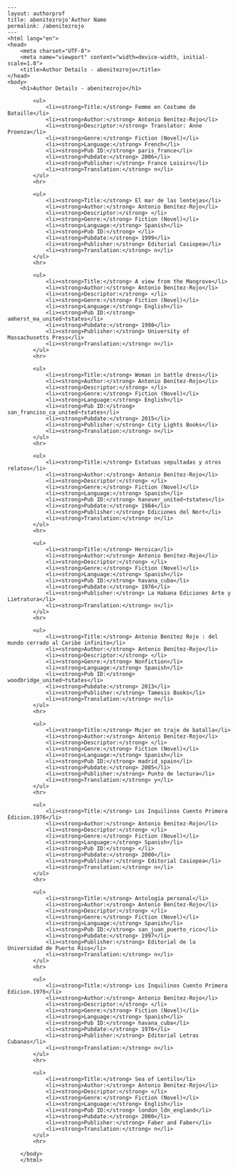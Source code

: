 
    ---
    layout: authorprof
    title: abenitezrojo'Author Name 
    permalink: /abenitezrojo
    ---
    <html lang="en">
    <head>
        <meta charset="UTF-8">
        <meta name="viewport" content="width=device-width, initial-scale=1.0">
        <title>Author Details - abenitezrojo</title>
    </head>
    <body>
        <h1>Author Details - abenitezrojo</h1>
        
            <ul>
                <li><strong>Title:</strong> Femme en Costume de Bataille</li>
                <li><strong>Author:</strong> Antonio Benítez-Rojo</li>
                <li><strong>Descriptor:</strong> Translator: Anne Proenza</li>
                <li><strong>Genre:</strong> Fiction (Novel)</li>
                <li><strong>Language:</strong> French</li>
                <li><strong>Pub ID:</strong> paris_france</li>
                <li><strong>Pubdate:</strong> 2006</li>
                <li><strong>Publisher:</strong> France Loisirs</li>
                <li><strong>Translation:</strong> n</li>
            </ul>
            <hr>
            
            <ul>
                <li><strong>Title:</strong> El mar de las lentejas</li>
                <li><strong>Author:</strong> Antonio Benítez-Rojo</li>
                <li><strong>Descriptor:</strong> </li>
                <li><strong>Genre:</strong> Fiction (Novel)</li>
                <li><strong>Language:</strong> Spanish</li>
                <li><strong>Pub ID:</strong> </li>
                <li><strong>Pubdate:</strong> 1999</li>
                <li><strong>Publisher:</strong> Editorial Casiopea</li>
                <li><strong>Translation:</strong> n</li>
            </ul>
            <hr>
            
            <ul>
                <li><strong>Title:</strong> A view from the Mangrove</li>
                <li><strong>Author:</strong> Antonio Benítez-Rojo</li>
                <li><strong>Descriptor:</strong> </li>
                <li><strong>Genre:</strong> Fiction (Novel)</li>
                <li><strong>Language:</strong> English</li>
                <li><strong>Pub ID:</strong> amherst_ma_united¬†states</li>
                <li><strong>Pubdate:</strong> 1998</li>
                <li><strong>Publisher:</strong> University of Massachusetts Press</li>
                <li><strong>Translation:</strong> n</li>
            </ul>
            <hr>
            
            <ul>
                <li><strong>Title:</strong> Woman in battle dress</li>
                <li><strong>Author:</strong> Antonio Benítez-Rojo</li>
                <li><strong>Descriptor:</strong> </li>
                <li><strong>Genre:</strong> Fiction (Novel)</li>
                <li><strong>Language:</strong> English</li>
                <li><strong>Pub ID:</strong> san_franciso_ca_united¬†states</li>
                <li><strong>Pubdate:</strong> 2015</li>
                <li><strong>Publisher:</strong> City Lights Books</li>
                <li><strong>Translation:</strong> n</li>
            </ul>
            <hr>
            
            <ul>
                <li><strong>Title:</strong> Estatuas sepultadas y otros relatos</li>
                <li><strong>Author:</strong> Antonio Benítez-Rojo</li>
                <li><strong>Descriptor:</strong> </li>
                <li><strong>Genre:</strong> Fiction (Novel)</li>
                <li><strong>Language:</strong> Spanish</li>
                <li><strong>Pub ID:</strong> hanover_united¬†states</li>
                <li><strong>Pubdate:</strong> 1984</li>
                <li><strong>Publisher:</strong> Ediciones del Nort</li>
                <li><strong>Translation:</strong> n</li>
            </ul>
            <hr>
            
            <ul>
                <li><strong>Title:</strong> Heroica</li>
                <li><strong>Author:</strong> Antonio Benítez-Rojo</li>
                <li><strong>Descriptor:</strong> </li>
                <li><strong>Genre:</strong> Fiction (Novel)</li>
                <li><strong>Language:</strong> Spanish</li>
                <li><strong>Pub ID:</strong> havana_cuba</li>
                <li><strong>Pubdate:</strong> 1976</li>
                <li><strong>Publisher:</strong> La Habana Ediciones Arte y Lietratura</li>
                <li><strong>Translation:</strong> n</li>
            </ul>
            <hr>
            
            <ul>
                <li><strong>Title:</strong> Antonio Benítez Rojo : del mundo cerrado al Caribe infinito</li>
                <li><strong>Author:</strong> Antonio Benítez-Rojo</li>
                <li><strong>Descriptor:</strong> </li>
                <li><strong>Genre:</strong> Nonfiction</li>
                <li><strong>Language:</strong> Spanish</li>
                <li><strong>Pub ID:</strong> woodbridge_united¬†states</li>
                <li><strong>Pubdate:</strong> 2013</li>
                <li><strong>Publisher:</strong> Tamesis Books</li>
                <li><strong>Translation:</strong> n</li>
            </ul>
            <hr>
            
            <ul>
                <li><strong>Title:</strong> Mujer en traje de batalla</li>
                <li><strong>Author:</strong> Antonio Benítez-Rojo</li>
                <li><strong>Descriptor:</strong> </li>
                <li><strong>Genre:</strong> Fiction (Novel)</li>
                <li><strong>Language:</strong> Spanish</li>
                <li><strong>Pub ID:</strong> madrid_spain</li>
                <li><strong>Pubdate:</strong> 2005</li>
                <li><strong>Publisher:</strong> Punto de lectura</li>
                <li><strong>Translation:</strong> y</li>
            </ul>
            <hr>
            
            <ul>
                <li><strong>Title:</strong> Los Inquilinos Cuento Primera Edicion.1976</li>
                <li><strong>Author:</strong> Antonio Benítez-Rojo</li>
                <li><strong>Descriptor:</strong> </li>
                <li><strong>Genre:</strong> Fiction (Novel)</li>
                <li><strong>Language:</strong> Spanish</li>
                <li><strong>Pub ID:</strong> </li>
                <li><strong>Pubdate:</strong> 2000</li>
                <li><strong>Publisher:</strong> Editorial Casiopea</li>
                <li><strong>Translation:</strong> n</li>
            </ul>
            <hr>
            
            <ul>
                <li><strong>Title:</strong> Antología personal</li>
                <li><strong>Author:</strong> Antonio Benítez-Rojo</li>
                <li><strong>Descriptor:</strong> </li>
                <li><strong>Genre:</strong> Fiction (Novel)</li>
                <li><strong>Language:</strong> Spanish</li>
                <li><strong>Pub ID:</strong> san_juan_puerto_rico</li>
                <li><strong>Pubdate:</strong> 1997</li>
                <li><strong>Publisher:</strong> Editorial de la Universidad de Puerto Rico</li>
                <li><strong>Translation:</strong> n</li>
            </ul>
            <hr>
            
            <ul>
                <li><strong>Title:</strong> Los Inquilinos Cuento Primera Edicion.1976</li>
                <li><strong>Author:</strong> Antonio Benítez-Rojo</li>
                <li><strong>Descriptor:</strong> </li>
                <li><strong>Genre:</strong> Fiction (Novel)</li>
                <li><strong>Language:</strong> Spanish</li>
                <li><strong>Pub ID:</strong> havana_cuba</li>
                <li><strong>Pubdate:</strong> 1976</li>
                <li><strong>Publisher:</strong> Editorial Letras Cubanas</li>
                <li><strong>Translation:</strong> n</li>
            </ul>
            <hr>
            
            <ul>
                <li><strong>Title:</strong> Sea of Lentils</li>
                <li><strong>Author:</strong> Antonio Benítez-Rojo</li>
                <li><strong>Descriptor:</strong> </li>
                <li><strong>Genre:</strong> Fiction (Novel)</li>
                <li><strong>Language:</strong> English</li>
                <li><strong>Pub ID:</strong> london_ldn_england</li>
                <li><strong>Pubdate:</strong> 2000</li>
                <li><strong>Publisher:</strong> Faber and Faber</li>
                <li><strong>Translation:</strong> n</li>
            </ul>
            <hr>
            
        </body>
        </html>
        